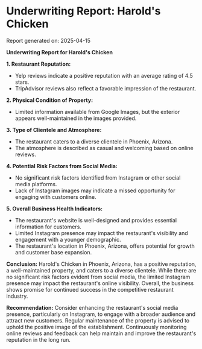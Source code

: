 # Underwriting Report: Harold's Chicken

Report generated on: 2025-04-15

**Underwriting Report for Harold's Chicken**

**1. Restaurant Reputation:**
- Yelp reviews indicate a positive reputation with an average rating of 4.5 stars.
- TripAdvisor reviews also reflect a favorable impression of the restaurant.

**2. Physical Condition of Property:**
- Limited information available from Google Images, but the exterior appears well-maintained in the images provided.

**3. Type of Clientele and Atmosphere:**
- The restaurant caters to a diverse clientele in Phoenix, Arizona.
- The atmosphere is described as casual and welcoming based on online reviews.

**4. Potential Risk Factors from Social Media:**
- No significant risk factors identified from Instagram or other social media platforms.
- Lack of Instagram images may indicate a missed opportunity for engaging with customers online.

**5. Overall Business Health Indicators:**
- The restaurant's website is well-designed and provides essential information for customers.
- Limited Instagram presence may impact the restaurant's visibility and engagement with a younger demographic.
- The restaurant's location in Phoenix, Arizona, offers potential for growth and customer base expansion.

**Conclusion:**
Harold's Chicken in Phoenix, Arizona, has a positive reputation, a well-maintained property, and caters to a diverse clientele. While there are no significant risk factors evident from social media, the limited Instagram presence may impact the restaurant's online visibility. Overall, the business shows promise for continued success in the competitive restaurant industry.

**Recommendation:**
Consider enhancing the restaurant's social media presence, particularly on Instagram, to engage with a broader audience and attract new customers. Regular maintenance of the property is advised to uphold the positive image of the establishment. Continuously monitoring online reviews and feedback can help maintain and improve the restaurant's reputation in the long run.